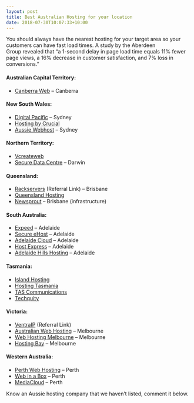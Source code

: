 ```yaml
---
layout: post
title: Best Australian Hosting for your location
date: 2018-07-30T10:07:33+10:00
---
```

You should always have the nearest hosting for your target area so your customers can have fast load times. A study by the Aberdeen Group revealed that &#8220;a 1-second delay in page load time equals 11% fewer page views, a 16% decrease in customer satisfaction, and 7% loss in conversions.&#8221;<!--more-->

#### Australian Capital Territory:
  * <a href="https://www.canberraweb.com.au" target="_blank">Canberra Web</a> &#8211; Canberra

#### New South Wales:
  * <a href="https://www.digitalpacific.com.au/" target="_blank">Digital Pacific</a> &#8211; Sydney
  * <a href="https://www.crucial.com.au/" target="_blank">Hosting by Crucial</a>
  * <a href="https://www.aussiewebhost.com.au/" target="_blank">Aussie Webhost</a> &#8211; Sydney

#### Northern Territory:
  * <a href="https://www.vcreateweb.com.au/" target="_blank">Vcreateweb</a>
  * <a href="http://www.securedatacentre.com.au/" target="_blank">Secure Data Centre</a> &#8211; Darwin

#### Queensland:
  * <a href="http://www.rackservers.com.au/secure/aff.php?aff=168" target="_blank">Rackservers</a> (Referral Link) &#8211; Brisbane
  * <a href="https://www.queenslandhosting.com.au/" target="_blank">Queensland Hosting</a>
  * <a href="https://www.newsprout.com.au/" target="_blank">Newsprout</a> &#8211; Brisbane (infrastructure)

#### South Australia:
  * <a href="https://expeed.com.au/" target="_blank">Expeed</a> &#8211; Adelaide
  * <a href="https://www.ehost.com.au/" target="_blank">Secure eHost</a> &#8211; Adelaide
  * <a href="http://www.adelaidecloud.net/" target="_blank">Adelaide Cloud</a> &#8211; Adelaide
  * <a href="http://www.hostexpress.com.au/" target="_blank">Host Express</a> &#8211; Adelaide
  * <a href="https://adelaidehillshosting.com.au/" target="_blank">Adelaide Hills Hosting</a> &#8211; Adelaide

#### Tasmania:
  * <a href="http://www.islandhosting.com.au/" target="_blank">Island Hosting</a>
  * <a href="http://www.hostingtasmania.com.au/" target="_blank">Hosting Tasmania</a>
  * <a href="http://www.tascom.net.au/" target="_blank">TAS Communications</a>
  * <a href="https://techquity.com.au/" target="_blank">Techquity</a>

#### Victoria:
  * <a href="https://getonline.vip/NssVqBon" target="_blank">VentraIP</a> (Referral Link)
  * <a href="https://www.hostingaustralia.com.au/" target="_blank">Australian Web Hosting</a> &#8211; Melbourne
  * <a href="http://www.web-hosting-melbourne.com.au/" target="_blank">Web Hosting Melbourne</a> &#8211; Melbourne
  * <a href="https://www.hostingbay.com.au/" target="_blank">Hosting Bay</a> &#8211; Melbourne

#### Western Australia:
  * <a href="https://www.perthwebhosting.net.au/" target="_blank">Perth Web Hosting</a> &#8211; Perth
  * <a href="https://www.webinabox.net.au/" target="_blank">Web in a Box</a> &#8211; Perth
  * <a href="https://www.mediacloud.net.au/" target="_blank">MediaCloud</a> &#8211; Perth

Know an Aussie hosting company that we haven’t listed, comment it below.
